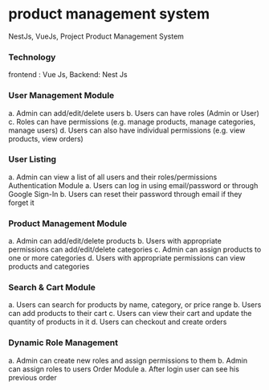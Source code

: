 # product management system
NestJs, VueJs, Project Product Management System
### Technology 
frontend : Vue Js,
Backend: Nest Js
### User Management Module
a. Admin can add/edit/delete users
b. Users can have roles (Admin or User)
c. Roles can have permissions (e.g. manage products, manage categories,
manage users)
d. Users can also have individual permissions (e.g. view products, view
orders)
### User Listing
a. Admin can view a list of all users and their roles/permissions
Authentication Module
a. Users can log in using email/password or through Google Sign-In
b. Users can reset their password through email if they forget it
### Product Management Module
a. Admin can add/edit/delete products
b. Users with appropriate permissions can add/edit/delete categories
c. Admin can assign products to one or more categories
d. Users with appropriate permissions can view products and categories
### Search & Cart Module
a. Users can search for products by name, category, or price range
b. Users can add products to their cart
c. Users can view their cart and update the quantity of products in it
d. Users can checkout and create orders
### Dynamic Role Management
a. Admin can create new roles and assign permissions to them
b. Admin can assign roles to users
Order Module
a. After login user can see his previous order
